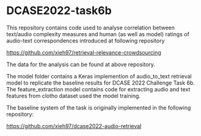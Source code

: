 # DCASE2022-task6b

This repository contains code used to analyse correlation between text/audio complexity measures and human (as well as model) ratings of audio-text correspondences introduced at following repository 

https://github.com/xieh97/retrieval-relevance-crowdsourcing

The data for the analysis can be found at above repository.

The model folder contains a Keras implemention of audio_to_text retrieval model to replicate the baseline results for DCASE 2022 Challenge Task 6b.
The feature_extraction model contains code for extracting audio and text features from clotho dataset used the model training.

The baseline system of the task is originally implemented in the following repository: 

https://github.com/xieh97/dcase2022-audio-retrieval
